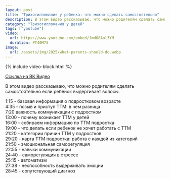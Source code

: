 ```yaml
---
layout: post
title: "Трихотилломания у ребенка: что можно сделать самостоятельно"
description: В этом видео рассказываю, что можно родителям сделать самостоятельно если у ребенок выдергивает волосы
category: "Трихотилломания у детей"
tags: ["youtube"]
video:
  url: https://www.youtube.com/embed/JmdO8Aol3YM
  duration: PT40M7S
image:
  url: /assets/img/2025/what-parents-should-do.webp
---
```


{% include video-block.html %}

<a href="https://vkvideo.ru/video-211245681_456239055" rel="nofollow">Ссылка на ВК Видео</a>

В этом видео рассказываю, что можно родителям сделать самостоятельно если ребёнок выдергивает волосы.

1:15 - базовая информация о подростковом возрасте  
4:35 - позыв и приступ ТТМ: в чем разница  
7:20 важность коммуникации с подростком  
13:00 - почему возникает ТТМ у детей  
16:00 - собираем информацию по ТТМ подростка  
19:00 - что делать если ребенок не хочет работать с ТТМ  
21:20 - категории причин ТТМ у подростков  
29:20 - карта ТТМ подростка: работа с каждой из категорий  
21:50 - эмоциональная саморегуляция  
22:55 - навыки коммуникации  
24:40 - саморегуляция в стрессе  
25:15 - автоматизм  
27:38 - неспособность выдерживать эмоции  
28:45 - сопутствующий диагноз  
